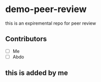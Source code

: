 # demo-peer-review
this is an expiremental repo for peer review

## Contributors
- [ ] Me 
- [ ] Abdo

## this is added by me
